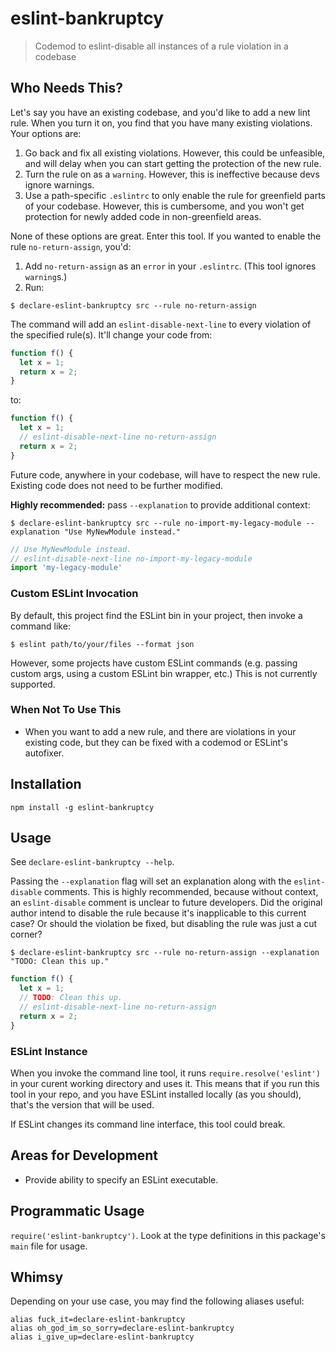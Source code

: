 # eslint-bankruptcy
> Codemod to eslint-disable all instances of a rule violation in a codebase

## Who Needs This?
Let's say you have an existing codebase, and you'd like to add a new lint rule. When you turn it on, you find that you have many existing violations. Your options are:

1. Go back and fix all existing violations. However, this could be unfeasible, and will delay when you can start getting the protection of the new rule.
1. Turn the rule on as a `warning`. However, this is ineffective because devs ignore warnings.
1. Use a path-specific `.eslintrc` to only enable the rule for greenfield parts of your codebase. However, this is cumbersome, and you won't get protection for newly added code in non-greenfield areas.

None of these options are great. Enter this tool. If you wanted to enable the rule `no-return-assign`, you'd:

1. Add `no-return-assign` as an `error` in your `.eslintrc`. (This tool ignores `warning`s.)
1. Run:
  ```
  $ declare-eslint-bankruptcy src --rule no-return-assign
  ```

The command will add an `eslint-disable-next-line` to every violation of the specified rule(s). It'll change your code from:

```js
function f() {
  let x = 1;
  return x = 2;
}
```

to:

```js
function f() {
  let x = 1;
  // eslint-disable-next-line no-return-assign
  return x = 2;
}
```

Future code, anywhere in your codebase, will have to respect the new rule. Existing code does not need to be further modified.

**Highly recommended:** pass `--explanation` to provide additional context:

```
$ declare-eslint-bankruptcy src --rule no-import-my-legacy-module --explanation "Use MyNewModule instead."
```

```js
// Use MyNewModule instead.
// eslint-disable-next-line no-import-my-legacy-module
import 'my-legacy-module'
```

### Custom ESLint Invocation
By default, this project find the ESLint bin in your project, then invoke a command like:

```
$ eslint path/to/your/files --format json
```

However, some projects have custom ESLint commands (e.g. passing custom args, using a custom ESLint bin wrapper, etc.) This is not currently supported.

### When Not To Use This
* When you want to add a new rule, and there are violations in your existing code, but they can be fixed with a codemod or ESLint's autofixer.

## Installation
```
npm install -g eslint-bankruptcy
```

## Usage
See `declare-eslint-bankruptcy --help`.

Passing the `--explanation` flag will set an explanation along with the `eslint-disable` comments. This is highly recommended, because without context, an `eslint-disable` comment is unclear to future developers. Did the original author intend to disable the rule because it's inapplicable to this current case? Or should the violation be fixed, but disabling the rule was just a cut corner?

```
$ declare-eslint-bankruptcy src --rule no-return-assign --explanation "TODO: Clean this up."
```

```js
function f() {
  let x = 1;
  // TODO: Clean this up.
  // eslint-disable-next-line no-return-assign
  return x = 2;
}
```

### ESLint Instance
When you invoke the command line tool, it runs `require.resolve('eslint')` in your curent working directory and uses it. This means that if you run this tool in your repo, and you have ESLint installed locally (as you should), that's the version that will be used.

If ESLint changes its command line interface, this tool could break.

## Areas for Development
* Provide ability to specify an ESLint executable.

## Programmatic Usage
`require('eslint-bankruptcy')`. Look at the type definitions in this package's `main` file for usage.

## Whimsy
Depending on your use case, you may find the following aliases useful:

```
alias fuck_it=declare-eslint-bankruptcy
alias oh_god_im_so_sorry=declare-eslint-bankruptcy
alias i_give_up=declare-eslint-bankruptcy
```